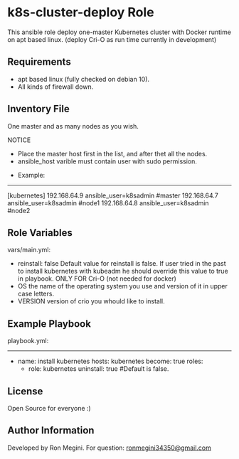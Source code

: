 k8s-cluster-deploy Role
=========

This ansible role deploy one-master Kubernetes cluster with Docker runtime on apt based linux.
(deploy Cri-O as run time currently in development)

Requirements
------------

- apt based linux (fully checked on debian 10).
- All kinds of firewall down.

Inventory File
--------------

One master and as many nodes as you wish.

NOTICE
- Place the master host first in the list, and after thet all the nodes.
- ansible_host varible must contain user with sudo permission.

* Example:
---
[kubernetes]
192.168.64.9 ansible_user=k8sadmin #master
192.168.64.7 ansible_user=k8sadmin #node1
192.168.64.8 ansible_user=k8sadmin #node2

Role Variables
--------------

vars/main.yml:
- reinstall: false
Default value for reinstall is false.
If user tried in the past to install kubernetes with kubeadm he should override this value to true in playbook.
ONLY FOR Cri-O (not needed for docker)
- OS
the name of the operating system you use and version of it in upper case letters.
- VERSION
version of crio you whould like to install.


Example Playbook
----------------

playbook.yml:

---
- name: install kubernetes
  hosts: kubernetes
  become: true
  roles:
  - role: kubernetes
    uninstall: true #Default is false.

License
-------

Open Source for everyone :)

Author Information
------------------

Developed by Ron Megini.
For question: ronmegini34350@gmail.com

